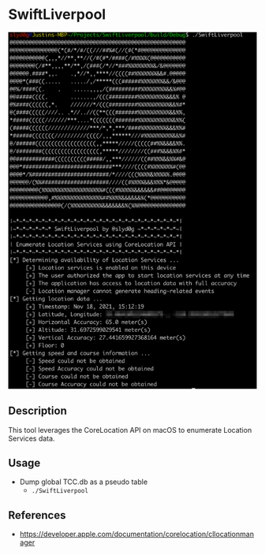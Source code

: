 # SwiftLiverpool

![Output](https://raw.githubusercontent.com/slyd0g/SwiftLiverpool/main/example.png)

## Description

This tool leverages the CoreLocation API on macOS to enumerate Location Services data.

## Usage
- Dump global TCC.db as a pseudo table
    - ```./SwiftLiverpool```

## References
- https://developer.apple.com/documentation/corelocation/cllocationmanager